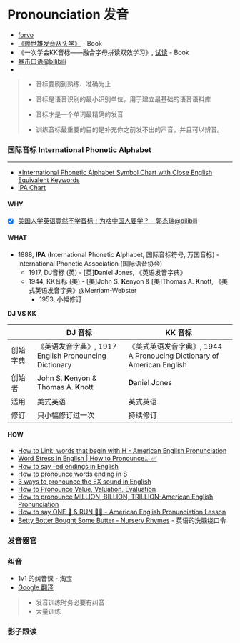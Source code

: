 # Pronounciation 发音

-   [forvo](https://forvo.com/)
-   [《赖世雄发音从头学》](https://book.douban.com/subject/26890779/) - Book
-   《一次学会KK音标——融合字母拼读双效学习》, [试读](https://www.icosmos.com.tw/upload/202103/161545072674695.pdf) - Book
-   [暴击口语@bilibili](https://space.bilibili.com/433248184)
-   

>   -   音标要刷到熟练、准确为止
>
>   -   音标是语音识别的最小识别单位，用于建立最基础的语音语料库
>   -   音标才是一个单词最精确的发音
>   -   训练音标最重要的目的是补充你之前发不出的声音，并且可以辨音。

### 国际音标 International Phonetic Alphabet

---

-   [*International Phonetic Alphabet Symbol Chart with Close English Equivalent Keywords](https://www.wiu.edu/cofac/choirs/pdf/imeadistrict2ipa/00%20%20IPA%20Chart.pdf)
-   [IPA Chart](https://indychoir.org/wp-content/uploads/2013/10/IPA-Chart.pdf)

#### WHY

-   [x] [美国人学英语竟然不学音标！为啥中国人要学？ - 郭杰瑞@bilibili](https://www.bilibili.com/video/av29899416/)

#### WHAT

-   1888, **IPA** (**I**nternational **P**honetic **A**lphabet, 国际音标符号, 万国音标) - International Phonetic Association (国际语音协会)
    -   1917, DJ音标 (英) - [英]**D**aniel **J**ones, 《英语发音字典》
    -   1944, KK音标 (美) - [美]John S. **K**enyon & [美]Thomas A. **K**nott, 《美式英语发音字典》@Merriam-Webster
        -   1953, 小幅修订

**DJ VS KK**

|          | DJ 音标                                                    | KK 音标                                                      |
| -------- | ---------------------------------------------------------- | ------------------------------------------------------------ |
| 创始字典 | 《英语发音字典》, 1917<br />English Pronouncing Dictionary | 《美式英语发音字典》, 1944<br />A Pronoucing Dictionary of American English |
| 创始者   | John S. **K**enyon & Thomas A. **K**nott                   | **D**aniel **J**ones                                         |
| 适用     | 美式英语                                                   | 英式英语                                                     |
| 修订     | 只小幅修订过一次                                           | 持续修订                                                     |

#### HOW

-   [How to Link: words that begin with H - American English Pronunciation](https://www.youtube.com/watch?v=QuOw_KnFk3Y)
-   [Word Stress in English | How to Pronounce... ✅](https://www.youtube.com/watch?v=efNSXTGkAsE)
-   [How to say -ed endings in English](https://www.youtube.com/watch?v=YWuS7rfZlDQ)
-   [How to pronounce words ending in S](https://www.youtube.com/watch?v=BU6FoC9Rzyg)
-   [3 ways to pronounce the EX sound in English](https://www.youtube.com/watch?v=ef5zvdQwRLw)
-   [How to Pronounce Value, Valuation, Evaluation](https://www.youtube.com/watch?v=h_rDJynxR3M)
-   [How to pronounce MILLION, BILLION, TRILLION-American English Pronunciation](https://www.youtube.com/watch?v=IiodO8x_Ai0)
-   [How to say ONE 🥇 & RUN 🏃‍♂️ - American English Pronunciation Lesson](https://www.youtube.com/watch?v=zJWA-6BLyi4)
-   [Betty Botter Bought Some Butter - Nursery Rhymes](https://www.youtube.com/watch?v=02LmAAuwqUI) - 英语的洗脑绕口令

### 发音器官

### 纠音

-   1v1 的纠音课 - 淘宝
-   [Google 翻译](https://translate.google.as/)

>   -   发音训练时务必要有纠音
>   -   大量训练

### 影子跟读

